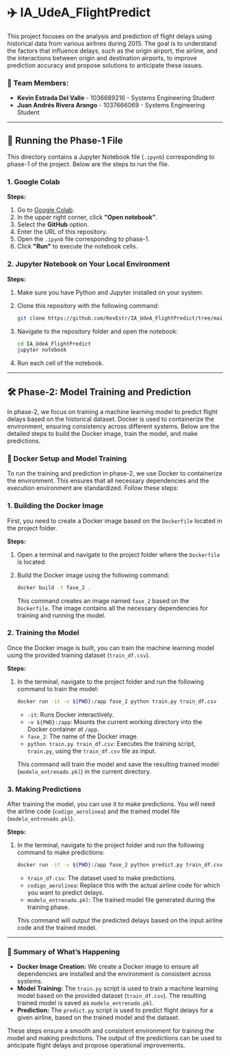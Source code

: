 # ✈️ IA_UdeA_FlightPredict

This project focuses on the analysis and prediction of flight delays using historical data from various airlines during 2015. The goal is to understand the factors that influence delays, such as the origin airport, the airline, and the interactions between origin and destination airports, to improve prediction accuracy and propose solutions to anticipate these issues.

### 👥 Team Members:
- **Kevin Estrada Del Valle** - 1036689216 - Systems Engineering Student
- **Juan Andrés Rivera Arango** - 1037666069 - Systems Engineering Student

---

## 🚀 Running the Phase-1 File

This directory contains a Jupyter Notebook file (`.ipynb`) corresponding to phase-1 of the project. Below are the steps to run the file.

### 1. Google Colab

**Steps:**

1. Go to [Google Colab](https://colab.research.google.com/).
2. In the upper right corner, click **"Open notebook"**.
3. Select the **GitHub** option.
4. Enter the URL of this repository.
5. Open the `.ipynb` file corresponding to phase-1.
6. Click **"Run"** to execute the notebook cells.

### 2. Jupyter Notebook on Your Local Environment

**Steps:**

1. Make sure you have Python and Jupyter installed on your system.
2. Clone this repository with the following command:

    ```bash
    git clone https://github.com/KevEstr/IA_UdeA_FlightPredict/tree/main
    ```

3. Navigate to the repository folder and open the notebook:

    ```bash
    cd IA_UdeA_FlightPredict
    jupyter notebook
    ```

4. Run each cell of the notebook.

---

## 🛠️ Phase-2: Model Training and Prediction

In phase-2, we focus on training a machine learning model to predict flight delays based on the historical dataset. Docker is used to containerize the environment, ensuring consistency across different systems. Below are the detailed steps to build the Docker image, train the model, and make predictions.

### 🐳 Docker Setup and Model Training

To run the training and prediction in phase-2, we use Docker to containerize the environment. This ensures that all necessary dependencies and the execution environment are standardized. Follow these steps:

### 1. Building the Docker Image

First, you need to create a Docker image based on the `Dockerfile` located in the project folder.

**Steps:**

1. Open a terminal and navigate to the project folder where the `Dockerfile` is located.
2. Build the Docker image using the following command:

    ```bash
    docker build -t fase_2 .
    ```

   This command creates an image named `fase_2` based on the `Dockerfile`. The image contains all the necessary dependencies for training and running the model.

### 2. Training the Model

Once the Docker image is built, you can train the machine learning model using the provided training dataset (`train_df.csv`).

**Steps:**

1. In the terminal, navigate to the project folder and run the following command to train the model:

    ```bash
    docker run -it -v ${PWD}:/app fase_2 python train.py train_df.csv
    ```

   - `-it`: Runs Docker interactively.
   - `-v ${PWD}:/app`: Mounts the current working directory into the Docker container at `/app`.
   - `fase_2`: The name of the Docker image.
   - `python train.py train_df.csv`: Executes the training script, `train.py`, using the `train_df.csv` file as input.

   This command will train the model and save the resulting trained model (`modelo_entrenado.pkl`) in the current directory.

### 3. Making Predictions

After training the model, you can use it to make predictions. You will need the airline code (`codigo_aerolinea`) and the trained model file (`modelo_entrenado.pkl`).

**Steps:**

1. In the terminal, navigate to the project folder and run the following command to make predictions:

    ```bash
    docker run -it -v ${PWD}:/app fase_2 python predict.py train_df.csv codigo_aerolinea modelo_entrenado.pkl
    ```

   - `train_df.csv`: The dataset used to make predictions.
   - `codigo_aerolinea`: Replace this with the actual airline code for which you want to predict delays.
   - `modelo_entrenado.pkl`: The trained model file generated during the training phase.

   This command will output the predicted delays based on the input airline code and the trained model.

---

### 📝 Summary of What’s Happening

- **Docker Image Creation:** We create a Docker image to ensure all dependencies are installed and the environment is consistent across systems.
- **Model Training:** The `train.py` script is used to train a machine learning model based on the provided dataset (`train_df.csv`). The resulting trained model is saved as `modelo_entrenado.pkl`.
- **Prediction:** The `predict.py` script is used to predict flight delays for a given airline, based on the trained model and the dataset.

These steps ensure a smooth and consistent environment for training the model and making predictions. The output of the predictions can be used to anticipate flight delays and propose operational improvements.
